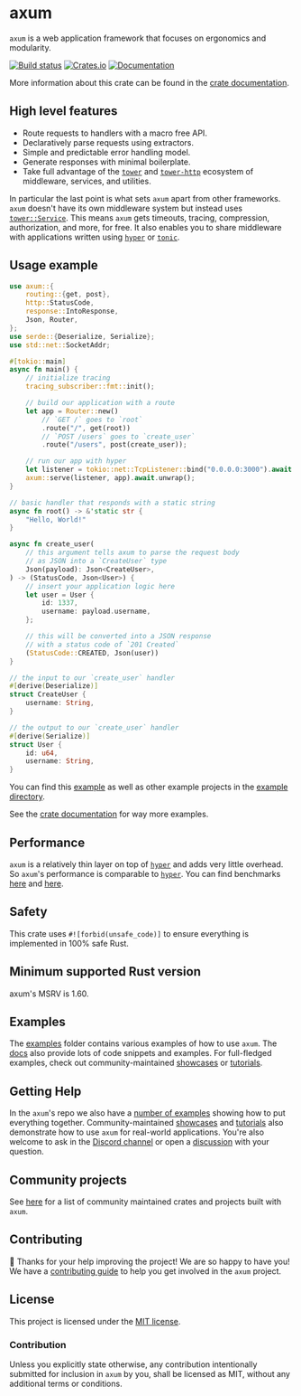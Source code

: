 # axum

`axum` is a web application framework that focuses on ergonomics and modularity.

[![Build status](https://github.com/tokio-rs/axum/actions/workflows/CI.yml/badge.svg?branch=main)](https://github.com/tokio-rs/axum/actions/workflows/CI.yml)
[![Crates.io](https://img.shields.io/crates/v/axum)](https://crates.io/crates/axum)
[![Documentation](https://docs.rs/axum/badge.svg)](https://docs.rs/axum)

More information about this crate can be found in the [crate documentation][docs].

## High level features

- Route requests to handlers with a macro free API.
- Declaratively parse requests using extractors.
- Simple and predictable error handling model.
- Generate responses with minimal boilerplate.
- Take full advantage of the [`tower`] and [`tower-http`] ecosystem of
  middleware, services, and utilities.

In particular the last point is what sets `axum` apart from other frameworks.
`axum` doesn't have its own middleware system but instead uses
[`tower::Service`]. This means `axum` gets timeouts, tracing, compression,
authorization, and more, for free. It also enables you to share middleware with
applications written using [`hyper`] or [`tonic`].

## Usage example

```rust
use axum::{
    routing::{get, post},
    http::StatusCode,
    response::IntoResponse,
    Json, Router,
};
use serde::{Deserialize, Serialize};
use std::net::SocketAddr;

#[tokio::main]
async fn main() {
    // initialize tracing
    tracing_subscriber::fmt::init();

    // build our application with a route
    let app = Router::new()
        // `GET /` goes to `root`
        .route("/", get(root))
        // `POST /users` goes to `create_user`
        .route("/users", post(create_user));

    // run our app with hyper
    let listener = tokio::net::TcpListener::bind("0.0.0.0:3000").await.unwrap();
    axum::serve(listener, app).await.unwrap();
}

// basic handler that responds with a static string
async fn root() -> &'static str {
    "Hello, World!"
}

async fn create_user(
    // this argument tells axum to parse the request body
    // as JSON into a `CreateUser` type
    Json(payload): Json<CreateUser>,
) -> (StatusCode, Json<User>) {
    // insert your application logic here
    let user = User {
        id: 1337,
        username: payload.username,
    };

    // this will be converted into a JSON response
    // with a status code of `201 Created`
    (StatusCode::CREATED, Json(user))
}

// the input to our `create_user` handler
#[derive(Deserialize)]
struct CreateUser {
    username: String,
}

// the output to our `create_user` handler
#[derive(Serialize)]
struct User {
    id: u64,
    username: String,
}
```

You can find this [example][readme-example] as well as other example projects in
the [example directory][examples].

See the [crate documentation][docs] for way more examples.

## Performance

`axum` is a relatively thin layer on top of [`hyper`] and adds very little
overhead. So `axum`'s performance is comparable to [`hyper`]. You can find
benchmarks [here](https://github.com/programatik29/rust-web-benchmarks) and
[here](https://web-frameworks-benchmark.netlify.app/result?l=rust).

## Safety

This crate uses `#![forbid(unsafe_code)]` to ensure everything is implemented in
100% safe Rust.

## Minimum supported Rust version

axum's MSRV is 1.60.

## Examples

The [examples] folder contains various examples of how to use `axum`. The
[docs] also provide lots of code snippets and examples. For full-fledged examples, check out community-maintained [showcases] or [tutorials].

## Getting Help

In the `axum`'s repo we also have a [number of examples][examples] showing how
to put everything together. Community-maintained [showcases] and [tutorials] also demonstrate how to use `axum` for real-world applications. You're also welcome to ask in the [Discord channel][chat] or open a [discussion] with your question.

## Community projects

See [here][ecosystem] for a list of community maintained crates and projects
built with `axum`.

## Contributing

:balloon: Thanks for your help improving the project! We are so happy to have
you! We have a [contributing guide][contributing] to help you get involved in the
`axum` project.

## License

This project is licensed under the [MIT license][license].

### Contribution

Unless you explicitly state otherwise, any contribution intentionally submitted
for inclusion in `axum` by you, shall be licensed as MIT, without any
additional terms or conditions.

[readme-example]: https://github.com/tokio-rs/axum/tree/main/examples/readme
[examples]: https://github.com/tokio-rs/axum/tree/main/examples
[docs]: https://docs.rs/axum
[`tower`]: https://crates.io/crates/tower
[`hyper`]: https://crates.io/crates/hyper
[`tower-http`]: https://crates.io/crates/tower-http
[`tonic`]: https://crates.io/crates/tonic
[contributing]: https://github.com/tokio-rs/axum/blob/main/CONTRIBUTING.md
[chat]: https://discord.gg/tokio
[discussion]: https://github.com/tokio-rs/axum/discussions/new?category=q-a
[`tower::Service`]: https://docs.rs/tower/latest/tower/trait.Service.html
[ecosystem]: https://github.com/tokio-rs/axum/blob/main/ECOSYSTEM.md
[showcases]: https://github.com/tokio-rs/axum/blob/main/ECOSYSTEM.md#project-showcase
[tutorials]: https://github.com/tokio-rs/axum/blob/main/ECOSYSTEM.md#tutorials
[license]: https://github.com/tokio-rs/axum/blob/main/axum/LICENSE
